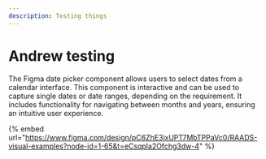 ```yaml
---
description: Testing things
---
```


# Andrew testing

The Figma date picker component allows users to select dates from a calendar interface. This component is interactive and can be used to capture single dates or date ranges, depending on the requirement. It includes functionality for navigating between months and years, ensuring an intuitive user experience.

{% embed url="https://www.figma.com/design/pC6ZhE3ixUPT7MbTPPaVc0/RAADS-visual-examples?node-id=1-65&t=eCsqpla2Ofchg3dw-4" %}
